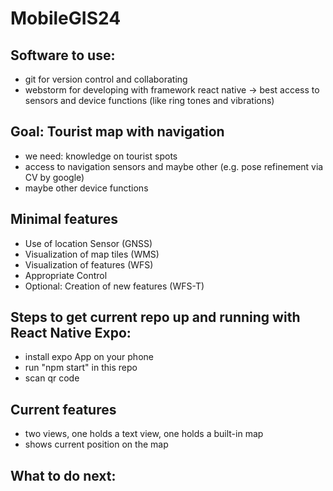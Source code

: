 # MobileGIS24 

## Software to use:
  - git for version control and collaborating
  - webstorm for developing with framework react native -> best access to sensors and device functions (like ring tones and vibrations)

## Goal: Tourist map with navigation
  - we need: knowledge on tourist spots
  - access to navigation sensors and maybe other (e.g. pose refinement via CV by google)
  - maybe other device functions

## Minimal features
  - Use of location Sensor (GNSS)
  - Visualization of map tiles (WMS)
  - Visualization of features (WFS)
  - Appropriate Control
  - Optional: Creation of new features (WFS-T)

## Steps to get current repo up and running with React Native Expo:
  - install expo App on your phone
  - run "npm start" in this repo
  - scan qr code

## Current features
  - two views, one holds a text view, one holds a built-in map
  - shows current position on the map

## What to do next:

